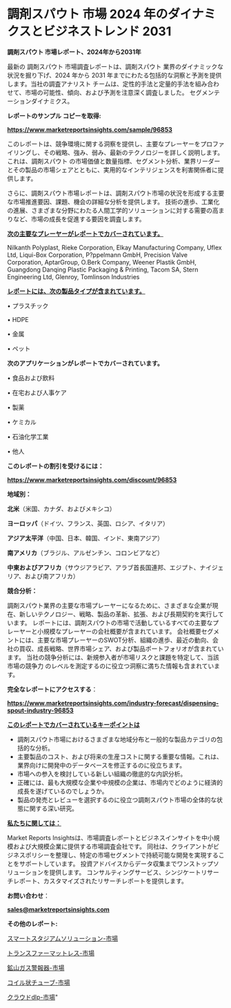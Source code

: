 # 調剤スパウト 市場 2024 年のダイナミクスとビジネストレンド 2031

<strong>調剤スパウト 市場レポート、2024年から2031年</strong>

最新の 調剤スパウト 市場調査レポートは、調剤スパウト 業界のダイナミックな状況を掘り下げ、2024 年から 2031 年までにわたる包括的な洞察と予測を提供します。当社の調査アナリスト チームは、定性的手法と定量的手法を組み合わせて、市場の可能性、傾向、および予測を注意深く調査しました。 セグメンテーションダイナミクス。



<strong>レポートのサンプル コピーを取得:</strong> <a href=https://www.marketreportsinsights.com/sample/96853>

<strong><u>https://www.marketreportsinsights.com/sample/96853</u></strong></a>

このレポートは、競争環境に関する洞察を提供し、主要なプレーヤーをプロファイリングし、その戦略、強み、弱み、最新のテクノロジーを詳しく説明します。 これは、調剤スパウト の市場価値と数量指標、セグメント分析、業界リーダーとその製品の市場シェアとともに、実用的なインテリジェンスを利害関係者に提供します。

さらに、調剤スパウト市場レポートは、調剤スパウト市場の状況を形成する主要な市場推進要因、課題、機会の詳細な分析を提供します。 技術の進歩、工業化の進展、さまざまな分野にわたる人間工学的ソリューションに対する需要の高まりなど、市場の成長を促進する要因を調査します。



<strong><u>次の主要なプレーヤーがレポートでカバーされています。</u></strong>

Nilkanth Polyplast, Rieke Corporation, Elkay Manufacturing Company, Uflex Ltd, Liqui-Box Corporation, P?ppelmann GmbH, Precision Valve Corporation, AptarGroup, O.Berk Company, Weener Plastik GmbH, Guangdong Danqing Plastic Packaging & Printing, Tacom SA, Stern Engineering Ltd, Glenroy, Tomlinson Industries



<strong><u><b>レポートには、次の製品タイプが含まれています。</b></u></strong>

• プラスチック

• HDPE

• 金属

• ペット



<strong><b>次のアプリケーションがレポートでカバーされています。</b></strong>

• 食品および飲料

• 在宅および人事ケア

• 製薬

• ケミカル

• 石油化学工業

• 他人



<strong><b>このレポートの割引を受けるには：</b></strong><a href=https://www.marketreportsinsights.com/discount/96853>

<strong><u>https://www.marketreportsinsights.com/discount/96853</u></strong></a>



<strong>地域別：</strong>



<strong>北米</strong>（米国、カナダ、およびメキシコ）



<strong>ヨーロッパ</strong>（ドイツ、フランス、英国、ロシア、イタリア）



<strong>アジア太平洋</strong>（中国、日本、韓国、インド、東南アジア）



<strong>南アメリカ</strong>（ブラジル、アルゼンチン、コロンビアなど）



<strong>中東およびアフリカ</strong>（サウジアラビア、アラブ首長国連邦、エジプト、ナイジェリア、および南アフリカ）



<strong>競合分析：</strong>

調剤スパウト業界の主要な市場プレーヤーになるために、さまざまな企業が現在、新しいテクノロジー、戦略、製品の革新、拡張、および長期契約を実行しています。 レポートには、調剤スパウトの市場で活動しているすべての主要なプレーヤーと小規模なプレーヤーの会社概要が含まれています。 会社概要セグメントには、主要な市場プレーヤーのSWOT分析、組織の進歩、最近の動向、会社の買収、成長戦略、世界市場シェア、および製品ポートフォリオが含まれています。 当社の競争分析には、新規参入者が市場リスクと課題を特定して、当該市場の競争力 のレベルを測定するのに役立つ洞察に満ちた情報も含まれています。



<strong>完全なレポートにアクセスする</strong>：

<a href=https://www.marketreportsinsights.com/industry-forecast/dispensing-spout-industry-96853>

<strong><u>https://www.marketreportsinsights.com/industry-forecast/dispensing-spout-industry-96853</u></strong></a>



<strong><u><b>このレポートでカバーされているキーポイントは</b></u></strong>
<ul>
  <li>調剤スパウト市場におけるさまざまな地域分布と一般的な製品カテゴリの包括的な分析。</li>
  <li>主要製品のコスト、および将来の生産コストに関する重要な情報。これは、業界向けに開発中のデータベースを修正するのに役立ちます。</li>
  <li>市場への参入を検討している新しい組織の徹底的な内訳分析。</li>
  <li>正確には、最も大規模な企業や中規模の企業は、市場内でどのように経済的成長を遂げているのでしょうか。</li>
  <li>製品の発売とレビューを選択するのに役立つ調剤スパウト市場の全体的な状態に関する深い研究。</li>
</ul>


<strong><u><b>私たちに関しては：</b></u></strong>

Market Reports Insightsは、市場調査レポートとビジネスインサイトを中小規模および大規模企業に提供する市場調査会社です。 同社は、クライアントがビジネスポリシーを整理し、特定の市場セグメントで持続可能な開発を実現することをサポートしています。 投資アドバイスからデータ収集までワンストップソリューションを提供します。 コンサルティングサービス、シンジケートリサーチレポート、カスタマイズされたリサーチレポートを提供します。



<strong><b>お問い合わせ</b></strong>：

<a href=mailto:sales@marketreportsinsights.com>

<strong><u>sales@marketreportsinsights.com</u></strong></a>



<strong>その他のレポート:</strong>

<a href=https://www.linkedin.com/pulse/スマートスタジアムソリューション-市場-2023-年のダイナミクスとビジネストレンド-qxoxf/>スマートスタジアムソリューション-市場</a>

<a href=https://www.linkedin.com/pulse/トランスファーマットレス-市場-2023-推進要因と成長機会-2030-a9nrf/>トランスファーマットレス-市場</a>

<a href=https://www.linkedin.com/pulse/鉱山ガス警報器-市場-2023-収益と成長ドライバー-2030-pr-news-hub-4wmrf/>鉱山ガス警報器-市場</a>

<a href=https://www.linkedin.com/pulse/コイル状チューブ-市場-2023-swot-分析と成長率-2030-analytics-achievers-24-analysis-et3ef/>コイル状チューブ-市場</a>

<a href=https://www.linkedin.com/pulse/クラウドdlp-市場-2023-新興市場-将来の動向と市場需要-2030-2l7kf/>クラウドdlp-市場</a>"
